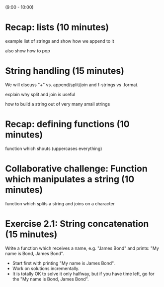 (9:00 - 10:00)


# Recap: lists (10 minutes)

example list of strings and show how we append to it

also show how to pop


# String handling (15 minutes)

We will discuss "+" vs. append/split/join and f-strings vs .format.

explain why split and join is useful

how to build a string out of very many small strings


# Recap: defining functions (10 minutes)

function which shouts (uppercases everything)


# Collaborative challenge: Function which manipulates a string (10 minutes)

function which splits a string and joins on a character


# Exercise 2.1: String concatenation (15 minutes)

Write a function which receives a name, e.g. "James Bond" and prints: "My name is Bond, James Bond".

- Start first with printing "My name is James Bond".
- Work on solutions incrementally.
- It is totally OK to solve it only halfway, but if you have time left,
  go for the "My name is Bond, James Bond".
